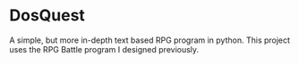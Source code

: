 # DosQuest
A simple, but more in-depth text based RPG program in python. This project uses the RPG Battle program I designed previously.
